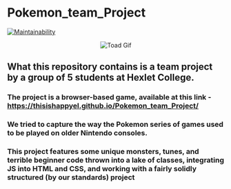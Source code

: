# Pokemon_team_Project

[![Maintainability](https://api.codeclimate.com/v1/badges/71b5a7b84c9174c26010/maintainability)](https://codeclimate.com/github/ThisisHappyEL/Pocemon_team_Project/maintainability)

<div align="center">
  <img src="https://github.com/ThisisHappyEL/Pokemon_team_Project/blob/main/assets/JabbaScript.gif" alt="Toad Gif">
</div>

## What this repository contains is a team project by a group of 5 students at Hexlet College.

### The project is a browser-based game, available at this link - https://thisishappyel.github.io/Pokemon_team_Project/

### We tried to capture the way the Pokemon series of games used to be played on older Nintendo consoles.

### This project features some unique monsters, tunes, and terrible beginner code thrown into a lake of classes, integrating JS into HTML and CSS, and working with a fairly solidly structured (by our standards) project
